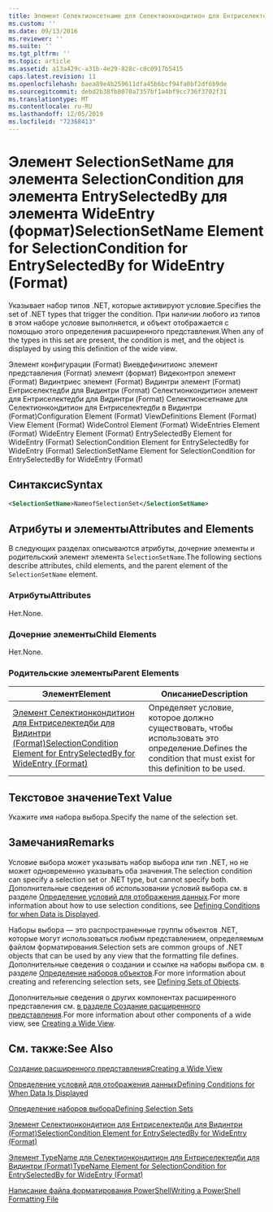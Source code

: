 ```yaml
---
title: Элемент Селектионсетнаме для Селектионкондитион для Ентриселектедби для Видинтри (Format) | Документация Майкрософт
ms.custom: ''
ms.date: 09/13/2016
ms.reviewer: ''
ms.suite: ''
ms.tgt_pltfrm: ''
ms.topic: article
ms.assetid: a13a429c-a31b-4e29-828c-c0c0917b5415
caps.latest.revision: 11
ms.openlocfilehash: baea89e4b259611dfa45b6bcf94fa0bf2df6b9de
ms.sourcegitcommit: debd2b38fb8070a7357bf1a4bf9cc736f3702f31
ms.translationtype: MT
ms.contentlocale: ru-RU
ms.lasthandoff: 12/05/2019
ms.locfileid: "72368413"
---
```

# <a name="selectionsetname-element-for-selectioncondition-for-entryselectedby-for-wideentry-format"></a><span data-ttu-id="0f61e-102">Элемент SelectionSetName для элемента SelectionCondition для элемента EntrySelectedBy для элемента WideEntry (формат)</span><span class="sxs-lookup"><span data-stu-id="0f61e-102">SelectionSetName Element for SelectionCondition for EntrySelectedBy for WideEntry (Format)</span></span>

<span data-ttu-id="0f61e-103">Указывает набор типов .NET, которые активируют условие.</span><span class="sxs-lookup"><span data-stu-id="0f61e-103">Specifies the set of .NET types that trigger the condition.</span></span> <span data-ttu-id="0f61e-104">При наличии любого из типов в этом наборе условие выполняется, и объект отображается с помощью этого определения расширенного представления.</span><span class="sxs-lookup"><span data-stu-id="0f61e-104">When any of the types in this set are present, the condition is met, and the object is displayed by using this definition of the wide view.</span></span>

<span data-ttu-id="0f61e-105">Элемент конфигурации (Format) Виевдефинитионс элемент представления (Format) элемент (формат) Видеконтрол элемент (Format) Видинтриес элемент (Format) Видинтри элемент (Format) Ентриселектедби для Видинтри (Format) Селектионкондитион элемент для Ентриселектедби для Видинтри (Format) Селектионсетнаме для Селектионкондитион для Ентриселектедби в Видинтри (Format)</span><span class="sxs-lookup"><span data-stu-id="0f61e-105">Configuration Element (Format) ViewDefinitions Element (Format) View Element (Format) WideControl Element (Format) WideEntries Element (Format) WideEntry Element (Format) EntrySelectedBy Element for WideEntry (Format) SelectionCondition Element for EntrySelectedBy for WideEntry (Format) SelectionSetName Element for SelectionCondition for EntrySelectedBy for WideEntry (Format)</span></span>

## <a name="syntax"></a><span data-ttu-id="0f61e-106">Синтаксис</span><span class="sxs-lookup"><span data-stu-id="0f61e-106">Syntax</span></span>

```xml
<SelectionSetName>NameofSelectionSet</SelectionSetName>
```

## <a name="attributes-and-elements"></a><span data-ttu-id="0f61e-107">Атрибуты и элементы</span><span class="sxs-lookup"><span data-stu-id="0f61e-107">Attributes and Elements</span></span>

<span data-ttu-id="0f61e-108">В следующих разделах описываются атрибуты, дочерние элементы и родительский элемент элемента `SelectionSetName`.</span><span class="sxs-lookup"><span data-stu-id="0f61e-108">The following sections describe attributes, child elements, and the parent element of the `SelectionSetName` element.</span></span>

### <a name="attributes"></a><span data-ttu-id="0f61e-109">Атрибуты</span><span class="sxs-lookup"><span data-stu-id="0f61e-109">Attributes</span></span>

<span data-ttu-id="0f61e-110">Нет.</span><span class="sxs-lookup"><span data-stu-id="0f61e-110">None.</span></span>

### <a name="child-elements"></a><span data-ttu-id="0f61e-111">Дочерние элементы</span><span class="sxs-lookup"><span data-stu-id="0f61e-111">Child Elements</span></span>

<span data-ttu-id="0f61e-112">Нет.</span><span class="sxs-lookup"><span data-stu-id="0f61e-112">None.</span></span>

### <a name="parent-elements"></a><span data-ttu-id="0f61e-113">Родительские элементы</span><span class="sxs-lookup"><span data-stu-id="0f61e-113">Parent Elements</span></span>

|<span data-ttu-id="0f61e-114">Элемент</span><span class="sxs-lookup"><span data-stu-id="0f61e-114">Element</span></span>|<span data-ttu-id="0f61e-115">Описание</span><span class="sxs-lookup"><span data-stu-id="0f61e-115">Description</span></span>|
|-------------|-----------------|
|[<span data-ttu-id="0f61e-116">Элемент Селектионкондитион для Ентриселектедби для Видинтри (Format)</span><span class="sxs-lookup"><span data-stu-id="0f61e-116">SelectionCondition Element for EntrySelectedBy for WideEntry (Format)</span></span>](./selectioncondition-element-for-entryselectedby-for-widecontrol-format.md)|<span data-ttu-id="0f61e-117">Определяет условие, которое должно существовать, чтобы использовать это определение.</span><span class="sxs-lookup"><span data-stu-id="0f61e-117">Defines the condition that must exist for this definition to be used.</span></span>|

## <a name="text-value"></a><span data-ttu-id="0f61e-118">Текстовое значение</span><span class="sxs-lookup"><span data-stu-id="0f61e-118">Text Value</span></span>

<span data-ttu-id="0f61e-119">Укажите имя набора выбора.</span><span class="sxs-lookup"><span data-stu-id="0f61e-119">Specify the name of the selection set.</span></span>

## <a name="remarks"></a><span data-ttu-id="0f61e-120">Замечания</span><span class="sxs-lookup"><span data-stu-id="0f61e-120">Remarks</span></span>

<span data-ttu-id="0f61e-121">Условие выбора может указывать набор выбора или тип .NET, но не может одновременно указывать оба значения.</span><span class="sxs-lookup"><span data-stu-id="0f61e-121">The selection condition can specify a selection set or .NET type, but cannot specify both.</span></span> <span data-ttu-id="0f61e-122">Дополнительные сведения об использовании условий выбора см. в разделе [Определение условий для отображения данных](./defining-conditions-for-displaying-data.md).</span><span class="sxs-lookup"><span data-stu-id="0f61e-122">For more information about how to use selection conditions, see [Defining Conditions for when Data is Displayed](./defining-conditions-for-displaying-data.md).</span></span>

<span data-ttu-id="0f61e-123">Наборы выбора — это распространенные группы объектов .NET, которые могут использоваться любым представлением, определяемым файлом форматирования.</span><span class="sxs-lookup"><span data-stu-id="0f61e-123">Selection sets are common groups of .NET objects that can be used by any view that the formatting file defines.</span></span> <span data-ttu-id="0f61e-124">Дополнительные сведения о создании и ссылке на наборы выбора см. в разделе [Определение наборов объектов](./defining-selection-sets.md).</span><span class="sxs-lookup"><span data-stu-id="0f61e-124">For more information about creating and referencing selection sets, see [Defining Sets of Objects](./defining-selection-sets.md).</span></span>

<span data-ttu-id="0f61e-125">Дополнительные сведения о других компонентах расширенного представления см. [в разделе Создание расширенного представления](./creating-a-wide-view.md).</span><span class="sxs-lookup"><span data-stu-id="0f61e-125">For more information about other components of a wide view, see [Creating a Wide View](./creating-a-wide-view.md).</span></span>

## <a name="see-also"></a><span data-ttu-id="0f61e-126">См. также:</span><span class="sxs-lookup"><span data-stu-id="0f61e-126">See Also</span></span>

[<span data-ttu-id="0f61e-127">Создание расширенного представления</span><span class="sxs-lookup"><span data-stu-id="0f61e-127">Creating a Wide View</span></span>](./creating-a-wide-view.md)

[<span data-ttu-id="0f61e-128">Определение условий для отображения данных</span><span class="sxs-lookup"><span data-stu-id="0f61e-128">Defining Conditions for When Data Is Displayed</span></span>](./defining-conditions-for-displaying-data.md)

[<span data-ttu-id="0f61e-129">Определение наборов выбора</span><span class="sxs-lookup"><span data-stu-id="0f61e-129">Defining Selection Sets</span></span>](./defining-selection-sets.md)

[<span data-ttu-id="0f61e-130">Элемент Селектионкондитион для Ентриселектедби для Видинтри (Format)</span><span class="sxs-lookup"><span data-stu-id="0f61e-130">SelectionCondition Element for EntrySelectedBy for WideEntry (Format)</span></span>](./selectioncondition-element-for-entryselectedby-for-widecontrol-format.md)

[<span data-ttu-id="0f61e-131">Элемент TypeName для Селектионкондитион для Ентриселектедби для Видинтри (Format)</span><span class="sxs-lookup"><span data-stu-id="0f61e-131">TypeName Element for SelectionCondition for EntrySelectedBy for WideEntry (Format)</span></span>](./typename-element-for-selectioncondition-for-entryselectedby-for-widecontrol-format.md)

[<span data-ttu-id="0f61e-132">Написание файла форматирования PowerShell</span><span class="sxs-lookup"><span data-stu-id="0f61e-132">Writing a PowerShell Formatting File</span></span>](./writing-a-powershell-formatting-file.md)
